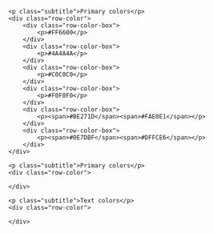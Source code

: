 <div class="colours">

    <p class="subtitle">Primary colors</p>
    <div class="row-color">
        <div class="row-color-box">
            <p>#FF6600</p>
        </div>
        <div class="row-color-box">
            <p>#4A4A4A</p>
        </div>
        <div class="row-color-box">
            <p>#C0C0C0</p>
        </div>
        <div class="row-color-box">
            <p>#F0F0F0</p>
        </div>
        <div class="row-color-box">
            <p><span>#BE271D</span><span>#FAE0E1</span></p>
        </div>
        <div class="row-color-box">
            <p><span>#0E7DBF</span><span>#DFFCE6</span></p>
        </div>
    </div>

    <p class="subtitle">Primary colors</p>
    <div class="row-color">

    </div>

    <p class="subtitle">Text colors</p>
    <div class="row-color">

    </div>

</div>